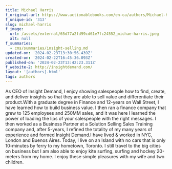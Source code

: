 ```yaml
---
title: Michael Harris
f_original-url: https://www.actionablebooks.com/en-ca/authors/Michael-Harris/
f_unique-id: '313'
slug: michael-harris
f_image:
  url: /assets/external/65d77a2fd99cd61e7fc24552_michae-harris.jpeg
  alt: null
f_summaries:
  - cms/summaries/insight-selling.md
updated-on: '2024-02-23T13:30:56.439Z'
created-on: '2024-02-22T16:45:36.093Z'
published-on: '2024-02-23T13:42:23.311Z'
f_website-2: http://insightdemand.com/
layout: '[authors].html'
tags: authors
---
```


As CEO of Insight Demand, I enjoy showing salespeople how to find, create, and deliver insights so that they are able to sell value and differentiate their product.With a graduate degree in Finance and 12-years on Wall Street, I have learned how to build business value. I then ran a finance company that grew to 125 employees and 250MM sales, and it was here I learned the power of loading the lips of your salespeople with the right messages. I then worked as a Business Partner at a Solution Selling Sales Training company and, after 5-years, I refined the totality of my many years of experience and formed Insight Demand.I have lived & worked in NYC, London and Buenos Aires. Today, I live on an Island with no cars that is only 10-minutes by ferry to my hometown, Toronto. I still travel to the big cities on business but I am also able to enjoy kite surfing, surfing and hockey 20-meters from my home. I enjoy these simple pleasures with my wife and two children.
